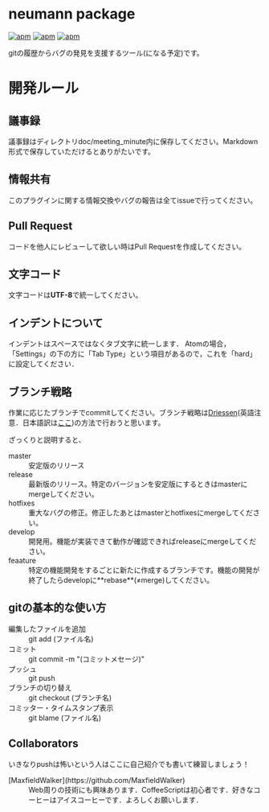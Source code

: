 # neumann package
[![apm](https://img.shields.io/apm/v/neumann.svg)](https://atom.io/packages/neumann)
[![apm](https://img.shields.io/apm/dm/neumann.svg)](https://atom.io/packages/neumann)
[![apm](https://img.shields.io/apm/l/neumann.svg)](https://atom.io/packages/neumann)

gitの履歴からバグの発見を支援するツール(になる予定)です。

# 開発ルール

## 議事録
議事録はディレクトリdoc/meeting_minute内に保存してください。Markdown形式で保存していただけるとありがたいです。

## 情報共有
このプラグインに関する情報交換やバグの報告は全てissueで行ってください。

## Pull Request
コードを他人にレビューして欲しい時はPull Requestを作成してください。

## 文字コード
文字コードは**UTF-8**で統一してください。

## インデントについて
インデントはスペースではなくタブ文字に統一します．
Atomの場合，「Settings」の下の方に「Tab Type」という項目があるので，これを「hard」に設定してください．

## ブランチ戦略
作業に応じたブランチでcommitしてください。ブランチ戦略は[Driessen](http://nvie.com/posts/a-successful-git-branching-model/)(英語注意．日本語訳は[ここ](http://keijinsonyaban.blogspot.jp/2010/10/successful-git-branching-model.html))の方法で行おうと思います。

ざっくりと説明すると、
<dl>
	<dt>master</dt>
	<dd>安定版のリリース</dd>
	<dt>release</dt>
	<dd>最新版のリリース。特定のバージョンを安定版にするときはmasterにmergeしてください。</dd>
	<dt>hotfixes</dt>
	<dd>重大なバグの修正。修正したあとはmasterとhotfixesにmergeしてください。</dd>
	<dt>develop</dt>
	<dd>開発用。機能が実装できて動作が確認できればreleaseにmergeしてください。</dd>
	<dt>feaature</dt>
	<dd>特定の機能開発をするごとに新たに作成するブランチです。機能の開発が終了したらdevelopに**rebase**(≠merge)してください。</dd>


## gitの基本的な使い方
<dl>
	<dt>編集したファイルを追加</dt>
	<dd>git add (ファイル名)</dd>
	<dt>コミット</dt>
	<dd>git commit -m "(コミットメセージ)"</dd>
	<dt>プッシュ</dt>
	<dd>git push</dd>
	<dt>ブランチの切り替え</dt>
	<dd>git checkout (ブランチ名)</dd>
	<dt>コミッター・タイムスタンプ表示</dt>
	<dd>git blame (ファイル名)</dd>

## Collaborators
いきなりpushは怖いという人はここに自己紹介でも書いて練習しましょう！

<dl>
	<dt>[MaxfieldWalker](https://github.com/MaxfieldWalker)
	<dd>Web周りの技術にも興味あります．CoffeeScriptは初心者です．好きなコーヒーはアイスコーヒーです．よろしくお願いします．
